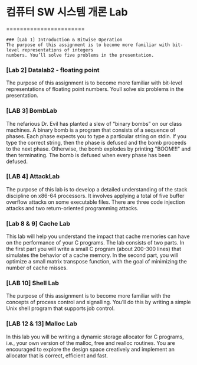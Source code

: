 # 컴퓨터 SW 시스템 개론 Lab
=======================

```
### [Lab 1] Introduction & Bitwise Operation
The purpose of this assignment is to become more familiar with bit-level representations of integers
numbers. You’ll solve five problems in the presentation.
```

### [Lab 2] Datalab2 - floating point
The purpose of this assignment is to become more familiar with bit-level representations of floating
point numbers. Youll solve six problems in the presentation.

### [LAB 3] BombLab
The nefarious Dr. Evil has planted a slew of “binary bombs” on our class machines. A binary bomb is a
program that consists of a sequence of phases. Each phase expects you to type a particular string on stdin.
If you type the correct string, then the phase is defused and the bomb proceeds to the next phase. Otherwise,
the bomb explodes by printing "BOOM!!!" and then terminating. The bomb is defused when every phase
has been defused.

### [LAB 4] AttackLab
The purpose of this lab is to develop a detailed understanding of the stack discipline on x86-64 processors. It involves applying a
total of five buffer overflow attacks on some executable files. There are three code injection attacks and two return-oriented
programming attacks.

### [Lab 8 & 9] Cache Lab
This lab will help you understand the impact that cache memories can have on the performance of your C
programs. The lab consists of two parts. In the first part you will write a small C program (about 200-300 lines) that
simulates the behavior of a cache memory. In the second part, you will optimize a small matrix transpose
function, with the goal of minimizing the number of cache misses.

### [LAB 10] Shell Lab
The purpose of this assignment is to become more familiar with the concepts of process control and signalling. You’ll do this by writing a simple Unix shell program that supports job control.

### [LAB 12 & 13] Malloc Lab
In this lab you will be writing a dynamic storage allocator for C programs, i.e., your own version of the
malloc, free and realloc routines. You are encouraged to explore the design space creatively and implement an allocator that is correct, efficient and fast.
